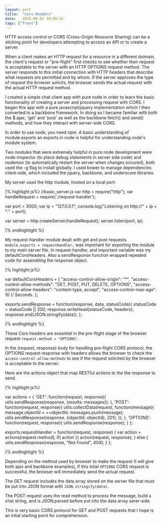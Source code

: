 ```yaml
---
layout: post
title:  "Cors Headers"
date:   2015-06-02 18:05:42
tags: ["front"]
---
```


HTTP access control or CORS (Cross-Origin Resource Sharing) can be a sticking point for developers attempting to access an API or to create a server.

When a client makes an HTTP request for a resource in a different doimain, the client's request or "pre-flight" first checks to see whether their request is acceptable to the server with an HTTP OPTIONS request method. The server responds to this initial connection with HTTP headers that describe what requests are permitted and by whom. If the server approves the type of request the browser solicits, the browser sends the actual request with the actual HTTP request method.

I created a simple chat client app with pure node in order to learn the basic functionality of creating a server and processing request with CORS. I began this app with a pure javascript/jquery implementation which I then converted to a backbone framework. In doing so I became familiar with both the $.ajax, 'get' and 'post' as well as the backbone fetch() and send() methods, and how they interact with server-side CORS.

In order to use node, you need npm. A basic understanding of module.exports an exports in node is helpful for understanding node's module system.

Two modules that were extremely helpful in pure node development were node-inspector (to place debug statements in server side code) and nodemon (to automatically restart the server when changes occured), both used the -g flag to install globally. I used bower to manage dependencies client-side, which included the jquery, backbone, and underscore libraries.

My server used the http module, hosted on a local port:

{% highlight js%}
//basic_server.js
var http = require("http");
var handleRequest = require('./request-handler');

var port = 3000;
var ip = "127.0.0.1";
console.log("Listening on http://" + ip + ":" + port);

var server = http.createServer(handleRequest);
server.listen(port, ip);

{% endhighlight %}

My request-handler module dealt with get and post requests. `module.exports = requestHandler;` was important for exporting the module to my main server file. In request-handler, and important variable was my defaultCorsHeaders. Also a sendResponse function wrapped repeated code for assembling the response object.

{% highlight js%}

var defaultCorsHeaders = {
  "access-control-allow-origin": "*",
  "access-control-allow-methods": "GET, POST, PUT, DELETE, OPTIONS",
  "access-control-allow-headers": "content-type, accept",
  "access-control-max-age": 10 // Seconds.
};

exports.sendResponse = function(response, data, statusCode){
  statusCode = statusCode || 200;
  response.writeHead(statusCode, headers);
  response.end(JSON.stringify(data));
};

{% endhighlight %}

These Cors headers are essential in the pre-flight stage of the browser request `request.method = "OPTIONS"`.

In the (request, response) body for handling pre-flight CORS protocol, the OPTIONS request response with headers allows the browser to check the `access-control-allow-methods` to see if the request solicited by the browser is acceptable to the server.

Here are the actions object that map RESTful actions to the the response to send.

{% highlight js%}

var actions = {
  'GET': function(request, response){
    utils.sendResponse(response, {results: messages});
  },
  'POST': function(request, response){
    utils.collectData(request, function(message){
      message.objectId = ++objectId;
      messages.push(message);
      utils.sendResponse(response, {objectId: objectId}, 201);
    });
  },
  'OPTIONS': function(request, response){
    utils.sendResponse(response);
  }
};

exports.requestHandler = function(request, response) {
  var action = actions[request.method];
  if( action ){
    action(request, response);
  } else {
    utils.sendResponse(response, "Not Found", 404);
  }
};


{% endhighlight %}

Depending on the method used by browser to make the request (I will give both ajax and backbone examples), if this intial `OPTIONS` CORS request is successful, the browser will immediately send the actual request.

The GET request includes the data array stored on the server file that must be put into JSON format with `JSON.stringify(data)`.

The POST request uses the read method to process the message, build a chat string, and is JSON.parsed before put into the data array serer-side.

This is very basic CORS protocol for GET and POST requests that I hope is an intial starting point for comprehension.
